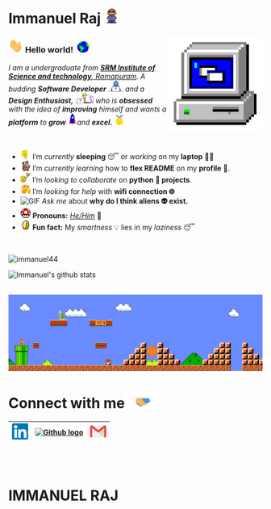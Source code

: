 # Immanuel Raj&nbsp;<img src="https://github.com/IMMANUEL44/IMMANUEL44/blob/master/Assets/Mario_Hello_Big.gif" width="30px">


<!-- 
    &nbsp; [![HitCount](http://hits.dwyl.com/IMMANUEL44/IMMANUEL44.svg)](http://hits.dwyl.com/IMMANUEL44/IMMANUEL44) 
-->

<img align="right" alt="PC GIF" src="https://github.com/IMMANUEL44/IMMANUEL44/blob/master/Assets/PC.gif" width="190" />

### <img src="https://github.com/IMMANUEL44/IMMANUEL44/blob/master/Assets/Hi.gif" width="29px"> **Hello world!** &nbsp;<img src="https://github.com/IMMANUEL44/IMMANUEL44/blob/master/Assets/Earth.gif" width="24px">

<p>
  <em>
    I am a undergraduate from <a href="https://www.srmist.edu.in/"> <b>SRM Institute of Science and technology</b>, Ramapuram</a>.  
    A budding <b>Software Developer</b> <img src="https://github.com/IMMANUEL44/IMMANUEL44/blob/master/Assets/Developer.gif" width="30px"> and a <b>Design    Enthusiast,</b>&nbsp;<img src="https://github.com/IMMANUEL44/IMMANUEL44/blob/master/Assets/Designer.gif" width="36px">  who is <b>obsessed</b>
    with the idea of <b>improving</b> himself and wants a <b>platform</b> to 
    <b>grow</b> <img src="https://github.com/IMMANUEL44/IMMANUEL44/blob/master/Assets/Rocket.gif" width="18px">and 
    <b>excel.</b> <img src="https://github.com/IMMANUEL44/IMMANUEL44/blob/master/Assets/Medal.gif" width="20px">
  </em>  
</p>

<br>

- <img alt="GIF" src="https://github.com/IMMANUEL44/IMMANUEL44/blob/master/Assets/wave.gif" width="20vw" /> I’m *currently* **sleeping** 😴 or *working* on my **laptop** 👨‍💻
- <img alt="GIF" src="https://github.com/IMMANUEL44/IMMANUEL44/blob/master/Assets/gandalf_parrot.gif" width="20vw" /> I’m *currently learning* how to **flex README** on my **profile** 💪.
- <img alt="GIF" src="https://github.com/IMMANUEL44/IMMANUEL44/blob/master/Assets/headbang.gif" width="20vw" /> I’m *looking to collaborate* on **python 🐍 projects**.
- <img alt="GIF" src="https://github.com/IMMANUEL44/IMMANUEL44/blob/master/Assets/hmm.gif" width="20vw" /> I’m *looking* for *help* with **wifi connection 🌐**
- <img alt="GIF" src="https://github.com/TheDudeThatCode/TheDudeThatCode/blob/master/Assets/happy.gif" width="20vw" /> *Ask me* about **why do I think aliens 👽 exist.**
- <img alt="GIF" src="https://github.com/IMMANUEL44/IMMANUEL44/blob/master/Assets/powerup.gif" width="20vw" /> **Pronouns:** [*He/Him*](https://pronoun.is/he) 🧔
- <img alt="GIF" src="https://github.com/IMMANUEL44/IMMANUEL44/blob/master/Assets/coin.gif" width="20vw" /> **Fun fact:** My *smartness* 💡 lies in my *laziness* 😴

<br>
<p align="left"> <img src="https://komarev.com/ghpvc/?username=immanuel44" alt="immanuel44" /> </p>


![Immanuel's github stats](https://github-readme-stats.vercel.app/api?username=immanuel44&show_icons=true&hide_border=true)

<br>

<img src="https://github.com/IMMANUEL44/IMMANUEL44/blob/master/Assets/Mario_Gameplay.gif" alt="Mario Game" width="980">

<br>

# Connect with me<img src="https://github.com/IMMANUEL44/IMMANUEL44/blob/master/Assets/Handshake.gif" height="32px">



| [<img src="https://github.com/IMMANUEL44/IMMANUEL44/blob/master/Assets/Linkedin.svg" alt="Linkedin Logo" width="32">](https://in.linkedin.com/in/immanuel-raj-4535971b3/) | [<img src="https://cdn.svgporn.com/logos/github-icon.svg" alt="Github logo" width="34">](https://github.com/IMMANUEL44) | [<img src="https://github.com/IMMANUEL44/IMMANUEL44/blob/master/Assets/Gmail.svg" alt="Gmail logo" height="32">](mailto:IMMANUEL44@gmail.com)
|:---:|:---:|:---:|



<br>
<br>

# IMMANUEL RAJ
